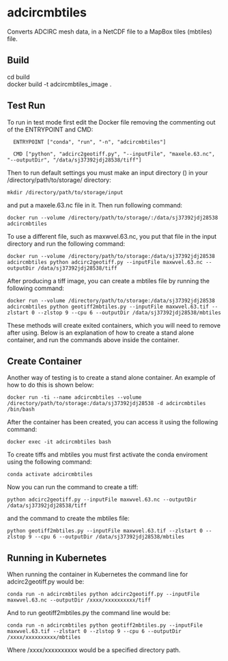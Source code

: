 # adcircmbtiles
Converts ADCIRC mesh data, in a NetCDF file to a MapBox tiles (mbtiles) file.

## Build
  cd build  
  docker build -t adcircmbtiles_image .

## Test Run
  To run in test mode first edit the Docker file removing the commenting out of the ENTRYPOINT and CMD:

      ENTRYPOINT ["conda", "run", "-n", "adcircmbtiles"] 

      CMD ["python", "adcirc2geotiff.py", "--inputFile", "maxele.63.nc", "--outputDir", "/data/sj37392jdj28538/tiff"]

  Then to run default settings you must make an input directory () in your /directory/path/to/storage/ directory: 

    mkdir /directory/path/to/storage/input

  and put a maxele.63.nc file in it. Then run following command:

    docker run --volume /directory/path/to/storage/:/data/sj37392jdj28538 adcircmbtiles

  To use a different file, such as maxwvel.63.nc, you put that file in the input directory and run the following command:

    docker run --volume /directory/path/to/storage:/data/sj37392jdj28538 adcircmbtiles python adcirc2geotiff.py --inputFile maxwvel.63.nc --outputDir /data/sj37392jdj28538/tiff

  After producing a tiff image, you can create a mbtiles file by running the following command:

    docker run --volume /directory/path/to/storage:/data/sj37392jdj28538 adcircmbtiles python geotiff2mbtiles.py --inputFile maxwvel.63.tif --zlstart 0 --zlstop 9 --cpu 6 --outputDir /data/sj37392jdj28538/mbtiles 

   These methods will create exited containers, which you will need to remove after using. Below is an explanation of how to create a stand alone container, and run the commands above inside the container.

## Create Container

  Another way of testing is to create a stand alone container. An example of how to do this is shown below:

    docker run -ti --name adcircmbtiles --volume /directory/path/to/storage:/data/sj37392jdj28538 -d adcircmbtiles /bin/bash

  After the container has been created, you can access it using the following command:

    docker exec -it adcircmbtiles bash

  To create tiffs and mbtiles you must first activate the conda enviroment using the following command:

    conda activate adcircmbtiles

  Now you can run the command to create a tiff:

    python adcirc2geotiff.py --inputFile maxwvel.63.nc --outputDir /data/sj37392jdj28538/tiff

  and the command to create the mbtiles file:

    python geotiff2mbtiles.py --inputFile maxwvel.63.tif --zlstart 0 --zlstop 9 --cpu 6 --outputDir /data/sj37392jdj28538/mbtiles

## Running in Kubernetes

When running the container in Kubernetes the command line for adcirc2geotiff.py would be:

    conda run -n adcircmbtiles python adcirc2geotiff.py --inputFile maxwvel.63.nc --outputDir /xxxx/xxxxxxxxxx/tiff

And to run geotiff2mbtiles.py the command line would be:

    conda run -n adcircmbtiles python geotiff2mbtiles.py --inputFile maxwvel.63.tif --zlstart 0 --zlstop 9 --cpu 6 --outputDir /xxxx/xxxxxxxxxx/mbtiles

Where /xxxx/xxxxxxxxxx would be a specified directory path.
 
